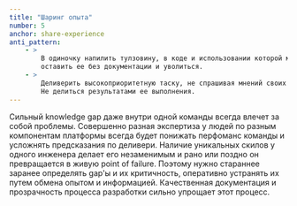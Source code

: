 ```yaml
---
title: "Шаринг опыта"
number: 5
anchor: share-experience
anti_pattern:
    - >
        В одиночку напилить тулзовину, в коде и использовании которой может разобраться только ее создатель, 
        оставить ее без документации и уволиться. 
    - > 
        Деливерить высокоприоритетную таску, не спрашивая мнений своих тиммейтов. 
        Не делиться результатами ее выполнения.
---
```


Сильный knowledge gap даже внутри одной команды всегда влечет за собой проблемы. Совершенно разная экспертиза у людей по разным компонентам платформы всегда будет понижать перфоманс команды и усложнять предсказания по деливери. Наличие уникальных скилов у одного инженера делает его незаменимым и рано или поздно он превращается в живую point of failure. Поэтому нужно стараннее заранее определять gap'ы и их критичность, оперативно устранять их путем обмена опытом и информацией. Качественная документация и прозрачность процесса разработки сильно упрощает этот процесс.